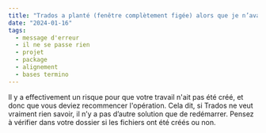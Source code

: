 ```yaml
---
title: "Trados a planté (fenêtre complètement figée) alors que je n’avais pas terminé de créer mon projet (ou mon package, ou mon alignement, etc.). Est-ce que c'est risqué de fermer le logiciel avec le gestionnaire de tâches ?"
date: "2024-01-16"
tags:
  - message d'erreur
  - il ne se passe rien
  - projet
  - package
  - alignement
  - bases termino
---
```


Il y a effectivement un risque pour que votre travail n'ait pas été créé, et donc que vous deviez recommencer l'opération. Cela dit, si Trados ne veut vraiment rien savoir, il n’y a pas d’autre solution que de redémarrer. Pensez à vérifier dans votre dossier si les fichiers ont été créés ou non.

